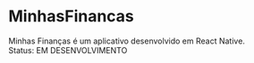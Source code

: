 # MinhasFinancas
Minhas Finanças é um aplicativo desenvolvido em React Native. <br>
Status: EM DESENVOLVIMENTO
